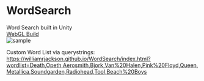 # WordSearch
Word Search built in Unity    
[WebGL Build](https://williamrjackson.github.io/WordSearch/index.html)    
![sample](WordSearch.gif)
    
Custom Word List via querystrings: https://williamrjackson.github.io/WordSearch/index.html?wordlist=Death,Opeth,Aerosmith,Bjork,Van%20Halen,Pink%20Floyd,Queen,Metallica,Soundgarden,Radiohead,Tool,Beach%20Boys
